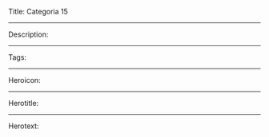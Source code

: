 Title: Categoria 15

----

Description:

----

Tags:

----

Heroicon:

----

Herotitle:

----

Herotext:

